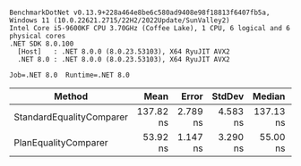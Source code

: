 ```

BenchmarkDotNet v0.13.9+228a464e8be6c580ad9408e98f18813f6407fb5a, Windows 11 (10.0.22621.2715/22H2/2022Update/SunValley2)
Intel Core i5-9600KF CPU 3.70GHz (Coffee Lake), 1 CPU, 6 logical and 6 physical cores
.NET SDK 8.0.100
  [Host]   : .NET 8.0.0 (8.0.23.53103), X64 RyuJIT AVX2
  .NET 8.0 : .NET 8.0.0 (8.0.23.53103), X64 RyuJIT AVX2

Job=.NET 8.0  Runtime=.NET 8.0  

```
| Method                   | Mean      | Error    | StdDev   | Median    | Gen0   | Gen1   | Allocated |
|------------------------- |----------:|---------:|---------:|----------:|-------:|-------:|----------:|
| StandardEqualityComparer | 137.82 ns | 2.789 ns | 4.583 ns | 137.13 ns | 0.1836 | 0.0002 |     864 B |
| PlanEqualityComparer     |  53.92 ns | 1.147 ns | 3.290 ns |  55.00 ns | 0.0697 |      - |     328 B |
